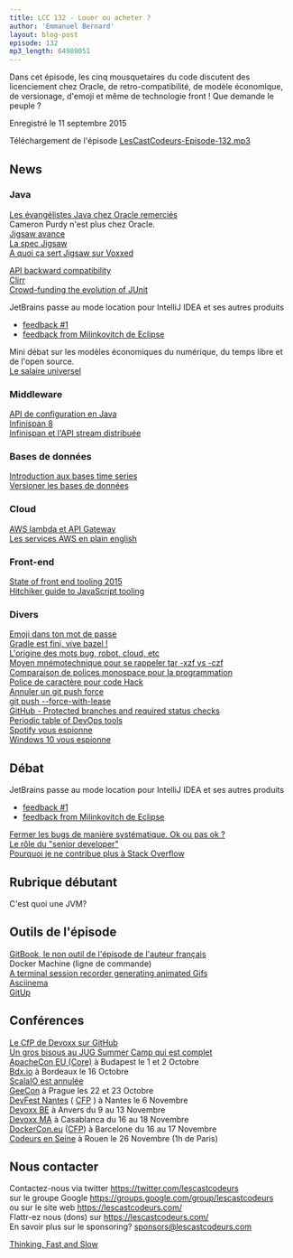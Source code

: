 ```yaml
---
title: LCC 132 - Louer ou acheter ?
author: 'Emmanuel Bernard'
layout: blog-post
episode: 132
mp3_length: 64989051
---
```

Dans cet épisode, les cinq mousquetaires du code discutent des licenciement chez Oracle, de retro-compatibilité, de modèle économique, de versionage, d'emoji et même de technologie front !
Que demande le peuple ?

Enregistré le 11 septembre 2015

Téléchargement de l'épisode [LesCastCodeurs-Episode-132.mp3](http://traffic.libsyn.com/lescastcodeurs/LesCastCodeurs-Episode-132.mp3)

##  News

###  Java

[Les évangélistes Java chez Oracle remerciés](https://twitter.com/kcpeppe/status/639787715563769856)  
Cameron Purdy n'est plus chez Oracle.  
[Jigsaw avance](http://openjdk.java.net/projects/jigsaw/spec/)   
[La spec Jigsaw](http://openjdk.java.net/projects/jigsaw/spec/sotms/)  
[A quoi ça sert Jigsaw sur Voxxed](https://www.voxxed.com/blog/2015/07/the-features-project-jigsaw-brings-to-java-9/)  

[API backward compatibility](http://wiki.eclipse.org/Evolving_Java-based_APIs_2)  
[Clirr](http://clirr.sourceforge.net)  
[Crowd-funding the evolution of JUnit](http://junit.org/junit-lambda.html)  

JetBrains passe au mode location pour IntelliJ IDEA et ses autres produits  

* [feedback #1](http://bytecrafter.blogspot.ca/2015/09/how-jetbrains-lost-years-of-customer.html)  
* [feedback from Milinkovitch de Eclipse](https://mmilinkov.wordpress.com/2015/09/04/jetbrains-lockin-we-told-you-so/)  

Mini débat sur les modèles économiques du numérique, du temps libre et de l'open source.  
[Le salaire universel](http://www.rtl.fr/actu/economie/vers-un-salaire-universel-en-finlande-7779215361)  

###  Middleware

[API de configuration en Java](http://javaeeconfig.blogspot.com/2015/09/apache-tamaya-new-configuration-api.html)  
[Infinispan 8](http://blog.infinispan.org/2015/08/infinispan-800final.html)  
[Infinispan et l'API stream distribuée](http://ow.ly/3yblL0)  

###  Bases de données 

[Introduction aux bases time series](https://www.mapr.com/blog/time-series-databases-upside-down-internet-whiteboard-walkthrough#.VehiSoWTthg.twitter)  
[Versioner les bases de données](http://enterprisecraftsmanship.com/2015/08/10/database-versioning-best-practices/)  

###  Cloud

[AWS lambda et API Gateway](http://nickmchardy.com/blog/2015/09/my-thoughts-about-aws-api-gateway-working-with-aws-lambda)  
[Les services AWS en plain english](https://www.expeditedssl.com/aws-in-plain-english)  

###  Front-end

[State of front end tooling 2015](http://ashleynolan.co.uk/blog/frontend-tooling-survey-2015-results)  
[Hitchiker guide to JavaScript tooling](http://reactkungfu.com/2015/07/the-hitchhikers-guide-to-modern-javascript-tooling/)  

###  Divers

[Emoji dans ton mot de passe](https://medium.com/@hvost/why-you-should-not-use-emojis-in-your-passwords-b8db0607e169)  
[Gradle est fini, vive bazel !](https://www.pgrs.net/2015/09/01/migrating-from-gradle-to-bazel/?utm_content=buffer4053f&utm_medium=social&utm_source=twitter.com&utm_campaign=buffer)  
[L'origine des mots bug, robot, cloud, etc](http://www.stuff.co.nz/technology/digital-living/70125907/where-tech-terms-like-bug-robot-and-cloud-originally-came-from)  
[Moyen mnémotechnique pour se rappeler tar -xzf vs -czf](https://twitter.com/_tessr/status/626076327133577216)  
[Comparaison de polices monospace pour la programmation](http://s9w.github.io/font_compare/)  
[Police de caractère pour code Hack](http://sourcefoundry.org/hack/)  
[Annuler un git push force](https://blog.hadrien.eu/2015/07/17/annuler-un-push-force/)  
[git push --force-with-lease](https://developer.atlassian.com/blog/2015/04/force-with-lease/)  
[GitHub - Protected branches and required status checks](https://github.com/blog/2051-protected-branches-and-required-status-checks)  
[Periodic table of DevOps tools](https://xebialabs.com/periodic-table-of-devops-tools/)  
[Spotify vous espionne](http://www.wired.com/2015/08/cant-squat-spotifys-eerie-new-privacy-policy/)  
[Windows 10 vous espionne](http://www.nikopik.com/2015/08/une-analyse-de-trafic-reseau-de-windows-10-devoile-lincroyable-etendue-de-lespionnage-mis-en-place-par-microsoft.html)  

##  Débat

JetBrains passe au mode location pour IntelliJ IDEA et ses autres produits  

* [feedback #1](http://bytecrafter.blogspot.ca/2015/09/how-jetbrains-lost-years-of-customer.html)  
* [feedback from Milinkovitch de Eclipse](https://mmilinkov.wordpress.com/2015/09/04/jetbrains-lockin-we-told-you-so/)  

[Fermer les bugs de manière systématique. Ok ou pas ok ?](http://maven.40175.n5.nabble.com/Another-JIRA-cleanup-td5842990.html)  
[Le rôle du "senior developer"](http://mattbriggs.net/blog/2015/06/01/the-role-of-a-senior-developer/)  
[Pourquoi je ne contribue plus à Stack Overflow](http://michael.richter.name/blogs/awhy-i-no-longer-contribute-to-stackoverflow)  

##  Rubrique débutant

C'est quoi une JVM?  

## Outils de l'épisode

[GitBook, le non outil de l'épisode de l'auteur français](https://www.gitbook.com)  
Docker Machine (ligne de commande)  
[A terminal session recorder generating animated Gifs](https://github.com/chjj/ttystudio)  
[Asciinema](https://asciinema.org)  
[GitUp](http://gitup.co/)  

## Conférences

[Le CfP de Devoxx sur GitHub](https://github.com/nicmarti/cfp-devoxx)  
[Un gros bisous au JUG Summer Camp qui est complet](http://www.jugsummercamp.org/)  
[ApacheCon EU (Core)](http://events.linuxfoundation.org/events/apachecon-core-europe) à Budapest le 1 et 2 Octobre  
[Bdx.io](http://www.bdx.io/#/home) à Bordeaux le 16 Octobre  
[ScalaIO est annulée](http://scala.io)  
[GeeCon](http://www.geecon.org) à Prague les 22 et 23 Octobre  
[DevFest Nantes](https://devfest.gdgnantes.com) ( [CFP](http://cfp2015.gdgnantes.com/#/login) ) à Nantes le 6 Novembre  
[Devoxx BE](http://www.devoxx.be) à Anvers du 9 au 13 Novembre  
[Devoxx MA](http://devoxx.ma/fr/) à Casablanca du 16 au 18 Novembre  
[DockerCon.eu](http://europe-2015.dockercon.com) ([CFP](https://docs.google.com/a/cloudbees.com/forms/d/1NvMe1rH4GQlIOEMu9T8vT0_WYx92XyV-41fTm-B2WpQ/viewform)) à Barcelone du 16 au 17 Novembre  
[Codeurs en Seine](http://www.codeursenseine.com/2015/) à Rouen le 26 Novembre (1h de Paris)  

## Nous contacter

Contactez-nous via twitter <https://twitter.com/lescastcodeurs>  
sur le groupe Google <https://groups.google.com/group/lescastcodeurs>  
ou sur le site web <https://lescastcodeurs.com/>  
Flattr-ez nous (dons) sur <https://lescastcodeurs.com/>  
En savoir plus sur le sponsoring? sponsors@lescastcodeurs.com  

[Thinking, Fast and Slow](http://www.amazon.fr/Thinking-Fast-Slow-Daniel-Kahneman/dp/0374533555)  
